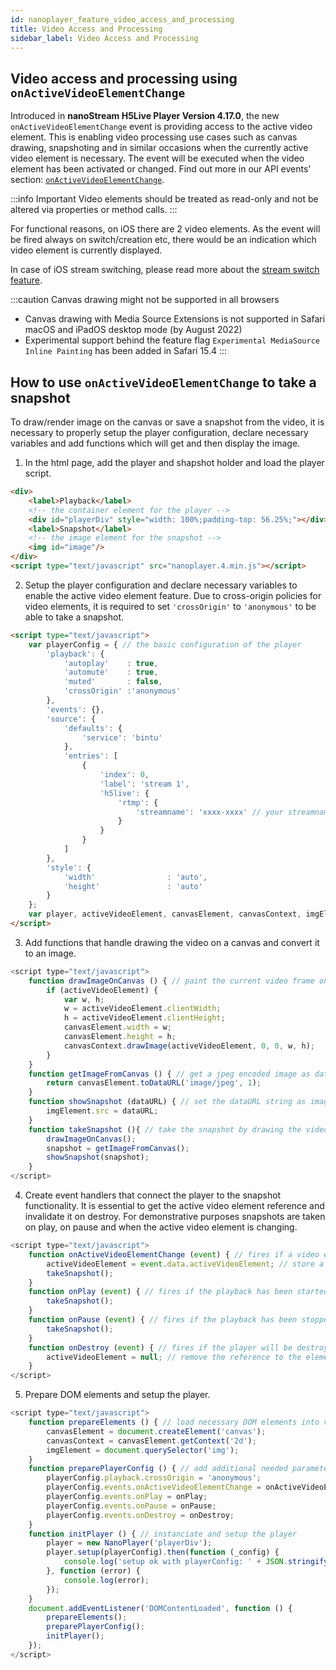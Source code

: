 ```yaml
---
id: nanoplayer_feature_video_access_and_processing
title: Video Access and Processing
sidebar_label: Video Access and Processing
---
```


## Video access and processing using `onActiveVideoElementChange`

Introduced in **nanoStream H5Live Player Version 4.17.0**, the new `onActiveVideoElementChange` event is providing access to the active video element. This is enabling video processing use cases such as canvas drawing, snapshoting and in similar occasions when the currently active video element is necessary. The event will be executed when the video element has been activated or changed. Find out more in our API events' section: [`onActiveVideoElementChange`](./nanoplayer_api#onactivevideoelementchange).

:::info Important
Video elements should be treated as read-only and not be altered via properties or method calls.
:::

For functional reasons, on iOS there are 2 video elements. As the event will be fired always on switch/creation etc, there would be an indication which video element is currently displayed.

In case of iOS stream switching, please read more about the [stream switch feature](./nanoplayer_feature_stream_switching/).

:::caution Canvas drawing might not be supported in all browsers
* Canvas drawing with Media Source Extensions is not supported in Safari macOS and iPadOS desktop mode (by August 2022)
* Experimental support behind the feature flag `Experimental MediaSource Inline Painting` has been added in Safari 15.4
:::

## How to use `onActiveVideoElementChange` to take a snapshot

To draw/render image on the canvas or save a snapshot from the video, it is necessary to properly setup the player configuration, declare necessary variables and add functions which will get and then display the image.

1. In the html page, add the player and shapshot holder and load the player script.

```html showLineNumbers
<div>
    <label>Playback</label>
    <!-- the container element for the player -->
    <div id="playerDiv" style="width: 100%;padding-top: 56.25%;"></div>
    <label>Snapshot</label>
    <!-- the image element for the snapshot -->
    <img id="image"/>
</div>
<script type="text/javascript" src="nanoplayer.4.min.js"></script>
```

2. Setup the player configuration and declare necessary variables to enable the active video element feature. Due to cross-origin policies for video elements, it is required to set `'crossOrigin'` to `'anonymous'` to be able to take a snapshot.

```html showLineNumbers
<script type="text/javascript">
    var playerConfig = { // the basic configuration of the player
        'playback': {
            'autoplay'    : true,
            'automute'    : true,
            'muted'       : false,
            'crossOrigin' :'anonymous'
        },
        'events': {},
        'source': {
            'defaults': {
                'service': 'bintu'
            },
            'entries': [
                {
                    'index': 0,
                    'label': 'stream 1',
                    'h5live': {
                        'rtmp': {
                            'streamname': 'xxxx-xxxx' // your streamname
                        }
                    }
                }
            ]
        },
        'style': {
            'width'                : 'auto',
            'height'               : 'auto'
        }
    };
    var player, activeVideoElement, canvasElement, canvasContext, imgElement, snapshot; // defining the necessary variables
</script>
```

3. Add functions that handle drawing the video on a canvas and convert it to an image.

```javascript showLineNumbers
<script type="text/javascript">
    function drawImageOnCanvas () { // paint the current video frame on a canvas
        if (activeVideoElement) {
            var w, h;
            w = activeVideoElement.clientWidth;
            h = activeVideoElement.clientHeight;
            canvasElement.width = w;
            canvasElement.height = h;
            canvasContext.drawImage(activeVideoElement, 0, 0, w, h);
        }
    }
    function getImageFromCanvas () { // get a jpeg encoded image as dataURL string from the canvas
        return canvasElement.toDataURL('image/jpeg', 1);
    }
    function showSnapshot (dataURL) { // set the dataURL string as image source
        imgElement.src = dataURL;
    }
    function takeSnapshot (){ // take the snapshot by drawing the video on a canvas, getting the image and display it in a img element
        drawImageOnCanvas();
        snapshot = getImageFromCanvas();
        showSnapshot(snapshot);
    }
</script>
```

4. Create event handlers that connect the player to the snapshot functionality. It is essential to get the active video element reference and invalidate it on destroy. For demonstrative purposes snapshots are taken on play, on pause and when the active video element is changing.

```javascript showLineNumbers
<script type="text/javascript">
    function onActiveVideoElementChange (event) { // fires if a video element for playback will be activated or changed
        activeVideoElement = event.data.activeVideoElement; // store a reference to the active video element to be able to access it
        takeSnapshot();
    }
    function onPlay (event) { // fires if the playback has been started
        takeSnapshot();
    }
    function onPause (event) { // fires if the playback has been stopped
        takeSnapshot();
    }
    function onDestroy (event) { // fires if the player will be destroyed
        activeVideoElement = null; // remove the reference to the element, the element should not be accessed after destroy
    }
</script>
```

5. Prepare DOM elements and setup the player.

```javascript showLineNumbers
<script type="text/javascript">
    function prepareElements () { // load necessary DOM elements into variables
        canvasElement = document.createElement('canvas');
        canvasContext = canvasElement.getContext('2d');
        imgElement = document.querySelector('img');
    }
    function preparePlayerConfig () { // add additional needed parameters to the player configuration
        playerConfig.playback.crossOrigin = 'anonymous';
        playerConfig.events.onActiveVideoElementChange = onActiveVideoElementChange;
        playerConfig.events.onPlay = onPlay;
        playerConfig.events.onPause = onPause;
        playerConfig.events.onDestroy = onDestroy;
    }
    function initPlayer () { // instanciate and setup the player
        player = new NanoPlayer('playerDiv');
        player.setup(playerConfig).then(function (_config) {
            console.log('setup ok with playerConfig: ' + JSON.stringify(_config));
        }, function (error) {
            console.log(error);
        });
    }
    document.addEventListener('DOMContentLoaded', function () {
        prepareElements();
        preparePlayerConfig();
        initPlayer();
    });
</script>
```
